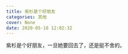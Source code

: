 ```yaml
---
title: 紫杉是个好朋友
categories: 其他
cover: None
date: 2020-05-18 12:02:32
---
```


紫杉是个好朋友，一旦她要回去了，还是挺不舍的。